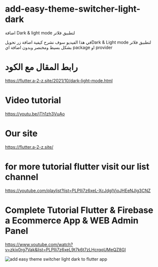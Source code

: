 # add-easy-theme-switcher-light-dark

اضافة Dark & light mode لتطبيق فلاتر 

في هذا الفيديو سوف نشرح كيفية اضافة زر تحويلDark & Light mode   لتطبيق فلاتر بشكل بسيط ومخنصر وبدون اضافة اي package او provider 

# رابط المقال مع الكود 
https://flutter.a-2-z.site/2021/10/dark-light-mode.html

# Video tutorial 
https://youtu.be/jTh1zh3VuAo

# Our site 
https://flutter.a-2-z.site/

# for more tutorial flutter visit our list channel 
https://youtube.com/playlist?list=PLPlli7z6xeL-XcJdgIVjoJHEeNJlg3CNZ

# Complete Tutorial Flutter & Firebase a Ecommerce App & WEB Admin Panel
https://www.youtube.com/watch?v=zkix0rg7Vak&list=PLPlli7z6xeL9t7k6t7zLHcrqqUMeQZ8Gl


![add easy theme switcher   light   dark   to flutter app](https://user-images.githubusercontent.com/69330783/199999663-39ea3e22-10ff-43c1-a166-6c95a9450ed6.png)
